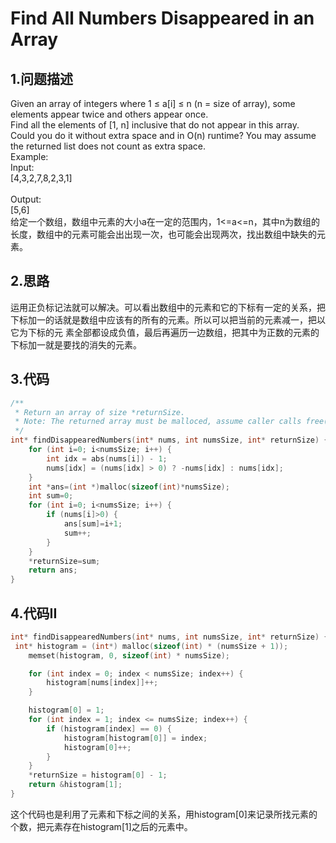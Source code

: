 Find All Numbers Disappeared in an Array
===

1.问题描述
---

Given an array of integers where 1 ≤ a[i] ≤ n (n = size of array), some elements appear twice and others appear once.<br>
Find all the elements of [1, n] inclusive that do not appear in this array.<br>
Could you do it without extra space and in O(n) runtime? You may assume the returned list does not count as extra space.<br>
Example: <br>
Input:<br>
[4,3,2,7,8,2,3,1]<br>
<br>
Output:<br>
[5,6]<br>
给定一个数组，数组中元素的大小a在一定的范围内，1<=a<=n，其中n为数组的长度，数组中的元素可能会出出现一次，也可能会出现两次，找出数组中缺失的元素。

2.思路
---

运用正负标记法就可以解决。可以看出数组中的元素和它的下标有一定的关系，把下标加一的话就是数组中应该有的所有的元素。所以可以把当前的元素减一，把以它为下标的元
素全部都设成负值，最后再遍历一边数组，把其中为正数的元素的下标加一就是要找的消失的元素。

3.代码
---

```c
/**
 * Return an array of size *returnSize.
 * Note: The returned array must be malloced, assume caller calls free().
 */
int* findDisappearedNumbers(int* nums, int numsSize, int* returnSize) {
    for (int i=0; i<numsSize; i++) {
        int idx = abs(nums[i]) - 1;
        nums[idx] = (nums[idx] > 0) ? -nums[idx] : nums[idx];
    }
    int *ans=(int *)malloc(sizeof(int)*numsSize);
    int sum=0;
    for (int i=0; i<numsSize; i++) {
        if (nums[i]>0) {
            ans[sum]=i+1;
            sum++;
        }
    }
    *returnSize=sum;
    return ans;
}
```

4.代码II
---

```c
int* findDisappearedNumbers(int* nums, int numsSize, int* returnSize) {
 int* histogram = (int*) malloc(sizeof(int) * (numsSize + 1)); 
    memset(histogram, 0, sizeof(int) * numsSize);

    for (int index = 0; index < numsSize; index++) {
        histogram[nums[index]]++;
    }

    histogram[0] = 1;
    for (int index = 1; index <= numsSize; index++) {
        if (histogram[index] == 0) {
            histogram[histogram[0]] = index;
            histogram[0]++;
        }
    }
    *returnSize = histogram[0] - 1;
    return &histogram[1];
}
```

这个代码也是利用了元素和下标之间的关系，用histogram[0]来记录所找元素的个数，把元素存在histogram[1]之后的元素中。

